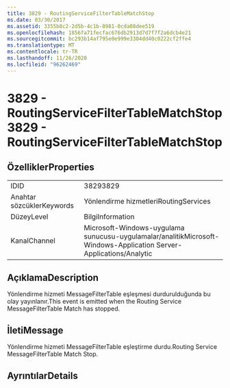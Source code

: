 ```yaml
---
title: 3829 - RoutingServiceFilterTableMatchStop
ms.date: 03/30/2017
ms.assetid: 3355b8c2-2d5b-4c1b-8981-0cda08dee519
ms.openlocfilehash: 1856fa71fecfac676db2913d7d7f7f2a6dcb4e21
ms.sourcegitcommit: bc293b14af795e0e999e3304dd40c0222cf2ffe4
ms.translationtype: MT
ms.contentlocale: tr-TR
ms.lasthandoff: 11/26/2020
ms.locfileid: "96262469"
---
```

# <a name="3829---routingservicefiltertablematchstop"></a><span data-ttu-id="e62bf-102">3829 - RoutingServiceFilterTableMatchStop</span><span class="sxs-lookup"><span data-stu-id="e62bf-102">3829 - RoutingServiceFilterTableMatchStop</span></span>

## <a name="properties"></a><span data-ttu-id="e62bf-103">Özellikler</span><span class="sxs-lookup"><span data-stu-id="e62bf-103">Properties</span></span>  
  
|||  
|-|-|  
|<span data-ttu-id="e62bf-104">ID</span><span class="sxs-lookup"><span data-stu-id="e62bf-104">ID</span></span>|<span data-ttu-id="e62bf-105">3829</span><span class="sxs-lookup"><span data-stu-id="e62bf-105">3829</span></span>|  
|<span data-ttu-id="e62bf-106">Anahtar sözcükler</span><span class="sxs-lookup"><span data-stu-id="e62bf-106">Keywords</span></span>|<span data-ttu-id="e62bf-107">Yönlendirme hizmetleri</span><span class="sxs-lookup"><span data-stu-id="e62bf-107">RoutingServices</span></span>|  
|<span data-ttu-id="e62bf-108">Düzey</span><span class="sxs-lookup"><span data-stu-id="e62bf-108">Level</span></span>|<span data-ttu-id="e62bf-109">Bilgi</span><span class="sxs-lookup"><span data-stu-id="e62bf-109">Information</span></span>|  
|<span data-ttu-id="e62bf-110">Kanal</span><span class="sxs-lookup"><span data-stu-id="e62bf-110">Channel</span></span>|<span data-ttu-id="e62bf-111">Microsoft-Windows-uygulama sunucusu-uygulamalar/analitik</span><span class="sxs-lookup"><span data-stu-id="e62bf-111">Microsoft-Windows-Application Server-Applications/Analytic</span></span>|  
  
## <a name="description"></a><span data-ttu-id="e62bf-112">Açıklama</span><span class="sxs-lookup"><span data-stu-id="e62bf-112">Description</span></span>  

 <span data-ttu-id="e62bf-113">Yönlendirme hizmeti MessageFilterTable eşleşmesi durdurulduğunda bu olay yayınlanır.</span><span class="sxs-lookup"><span data-stu-id="e62bf-113">This event is emitted when the Routing Service MessageFilterTable Match has stopped.</span></span>  
  
## <a name="message"></a><span data-ttu-id="e62bf-114">İleti</span><span class="sxs-lookup"><span data-stu-id="e62bf-114">Message</span></span>  

 <span data-ttu-id="e62bf-115">Yönlendirme hizmeti MessageFilterTable eşleştirme durdu.</span><span class="sxs-lookup"><span data-stu-id="e62bf-115">Routing Service MessageFilterTable Match Stop.</span></span>  
  
## <a name="details"></a><span data-ttu-id="e62bf-116">Ayrıntılar</span><span class="sxs-lookup"><span data-stu-id="e62bf-116">Details</span></span>
